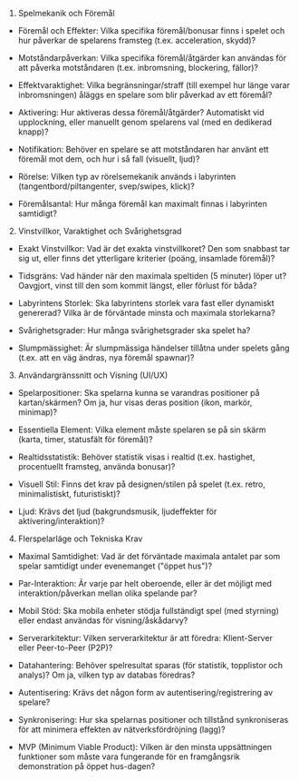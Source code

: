 1. Spelmekanik och Föremål

- Föremål och Effekter: Vilka specifika föremål/bonusar finns i spelet och hur påverkar de spelarens framsteg (t.ex. acceleration, skydd)?

- Motståndarpåverkan: Vilka specifika föremål/åtgärder kan användas för att påverka motståndaren (t.ex. inbromsning, blockering, fällor)?

- Effektvaraktighet: Vilka begränsningar/straff (till exempel hur länge varar inbromsningen) åläggs en spelare som blir påverkad av ett föremål?

- Aktivering: Hur aktiveras dessa föremål/åtgärder? Automatiskt vid upplockning, eller manuellt genom spelarens val (med en dedikerad knapp)?

- Notifikation: Behöver en spelare se att motståndaren har använt ett föremål mot dem, och hur i så fall (visuellt, ljud)?

- Rörelse: Vilken typ av rörelsemekanik används i labyrinten (tangentbord/piltangenter, svep/swipes, klick)?

- Föremålsantal: Hur många föremål kan maximalt finnas i labyrinten samtidigt?

2. Vinstvillkor, Varaktighet och Svårighetsgrad

- Exakt Vinstvillkor: Vad är det exakta vinstvillkoret? Den som snabbast tar sig ut, eller finns det ytterligare kriterier (poäng, insamlade föremål)?

- Tidsgräns: Vad händer när den maximala speltiden (5 minuter) löper ut? Oavgjort, vinst till den som kommit längst, eller förlust för båda?

- Labyrintens Storlek: Ska labyrintens storlek vara fast eller dynamiskt genererad? Vilka är de förväntade minsta och maximala storlekarna?

- Svårighetsgrader: Hur många svårighetsgrader ska spelet ha?

- Slumpmässighet: Är slumpmässiga händelser tillåtna under spelets gång (t.ex. att en väg ändras, nya föremål spawnar)?

3. Användargränssnitt och Visning (UI/UX)

- Spelarpositioner: Ska spelarna kunna se varandras positioner på kartan/skärmen? Om ja, hur visas deras position (ikon, markör, minimap)?

- Essentiella Element: Vilka element måste spelaren se på sin skärm (karta, timer, statusfält för föremål)?

- Realtidsstatistik: Behöver statistik visas i realtid (t.ex. hastighet, procentuellt framsteg, använda bonusar)?

- Visuell Stil: Finns det krav på designen/stilen på spelet (t.ex. retro, minimalistiskt, futuristiskt)?

- Ljud: Krävs det ljud (bakgrundsmusik, ljudeffekter för aktivering/interaktion)?

4. Flerspelarläge och Tekniska Krav

- Maximal Samtidighet: Vad är det förväntade maximala antalet par som spelar samtidigt under evenemanget ("öppet hus")?

- Par-Interaktion: Är varje par helt oberoende, eller är det möjligt med interaktion/påverkan mellan olika spelande par?

- Mobil Stöd: Ska mobila enheter stödja fullständigt spel (med styrning) eller endast användas för visning/åskådarvy?

- Serverarkitektur: Vilken serverarkitektur är att föredra: Klient-Server eller Peer-to-Peer (P2P)?

- Datahantering: Behöver spelresultat sparas (för statistik, topplistor och analys)? Om ja, vilken typ av databas föredras?

- Autentisering: Krävs det någon form av autentisering/registrering av spelare?

- Synkronisering: Hur ska spelarnas positioner och tillstånd synkroniseras för att minimera effekten av nätverksfördröjning (lagg)?

- MVP (Minimum Viable Product): Vilken är den minsta uppsättningen funktioner som måste vara fungerande för en framgångsrik demonstration på öppet hus-dagen?